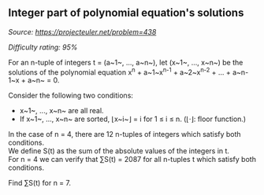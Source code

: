 Integer part of polynomial equation's solutions
-----------------------------------------------

*Source: https://projecteuler.net/problem=438*


*Difficulty rating: 95%*

For an n-tuple of integers t = (a~1~, ..., a~n~), let (x~1~, ..., x~n~)
be the solutions of the polynomial equation x<sup>n</sup> + a~1~x<sup>n-1</sup> +
a~2~x<sup>n-2</sup> + ... + a~n-1~x + a~n~ = 0.

Consider the following two conditions:

-   x~1~, ..., x~n~ are all real.
-   If x~1~, ..., x~n~ are sorted, ⌊x~i~⌋ = i for 1 ≤ i ≤ n. (⌊·⌋: floor
    function.)

In the case of n = 4, there are 12 n-tuples of integers which satisfy
both conditions.\
 We define S(t) as the sum of the absolute values of the integers in t.\
 For n = 4 we can verify that ∑S(t) = 2087 for all n-tuples t which
satisfy both conditions.

Find ∑S(t) for n = 7.
